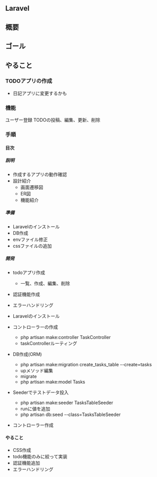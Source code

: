 ## Laravel

## 概要

## ゴール

## やること
### TODOアプリの作成
- 日記アプリに変更するかも

### 機能
ユーザー登録
TODOの投稿、編集、更新、削除

### 手順
#### 目次
##### 説明
- 作成するアプリの動作確認
- 設計紹介
  - 画面遷移図
  - ER図
  - 機能紹介

##### 準備
- Laravelのインストール
- DB作成
- envファイル修正
- cssファイルの追加

##### 開発
- todoアプリ作成
  - 一覧、作成、編集、削除
- 認証機能作成
- エラーハンドリング

- Laravelのインストール
- コントローラーの作成
  - php artisan make:controller TaskController
  - taskControllerルーティング
- DB作成(ORM)
  -  php artisan make:migration create_tasks_table --create=tasks
  -  upメソッド編集
  -  migrate
  -  php artisan make:model Tasks
- Seederでテストデータ投入
  - php artisan make:seeder TasksTableSeeder
  - runに値を追加
  - php artisan db:seed --class=TasksTableSeeder

- コントローラー作成

#### やること
- CSS作成
- todo機能のみに絞って実装
- 認証機能追加
- エラーハンドリング